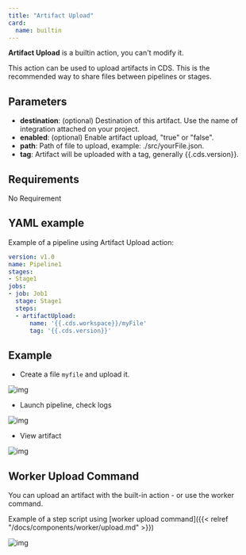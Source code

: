 ```yaml
---
title: "Artifact Upload"
card:
  name: builtin
---
```


**Artifact Upload** is a builtin action, you can't modify it.

This action can be used to upload artifacts in CDS. This is the recommended way to share files between pipelines or stages.

## Parameters

* **destination**: (optional) Destination of this artifact. Use the name of integration attached on your project.
* **enabled**: (optional) Enable artifact upload, "true" or "false".
* **path**: Path of file to upload, example: ./src/yourFile.json.
* **tag**: Artifact will be uploaded with a tag, generally {{.cds.version}}.


## Requirements

No Requirement

## YAML example

Example of a pipeline using Artifact Upload action:
```yml
version: v1.0
name: Pipeline1
stages:
- Stage1
jobs:
- job: Job1
  stage: Stage1
  steps:
  - artifactUpload:
      name: '{{.cds.workspace}}/myFile'
      tag: '{{.cds.version}}'

```


## Example

* Create a file `myfile` and upload it.

![img](../images/artifact-upload-job.png)

* Launch pipeline, check logs

![img](../images/artifact-upload-logs.png?width=500px)

* View artifact

![img](../images/artifact-upload-view-artifact.png)

## Worker Upload Command

You can upload an artifact with the built-in action - or use the worker command.

Example of a step script using [worker upload command]({{< relref "/docs/components/worker/upload.md" >}})

![img](../images/artifact-worker-upload.png)
